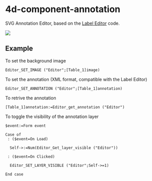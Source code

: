 # 4d-component-annotation
SVG Annotation Editor, based on the [Label Editor](https://github.com/miyako/4d-component-label-editor) code.

![](https://github.com/miyako/4d-component-annotation/blob/master/images/1.png)

Example
---

To set the background image

```
Editor_SET_IMAGE ("Editor";[Table_1]image)
```

To set the annotation (XML format, compatible with the Label Editor)

```
Editor_SET_ANNOTATION ("Editor";[Table_1]annotation)
```

To retrive the annotation

```
[Table_1]annotation:=Editor_get_annotation ("Editor")
```

To toggle the visibility of the annotation layer

```
$event:=Form event

Case of 
 : ($event=On Load)

  Self->:=Num(Editor_Get_layer_visible ("Editor"))

 : ($event=On Clicked)

  Editor_SET_LAYER_VISIBLE ("Editor";Self->=1)

End case 
```
